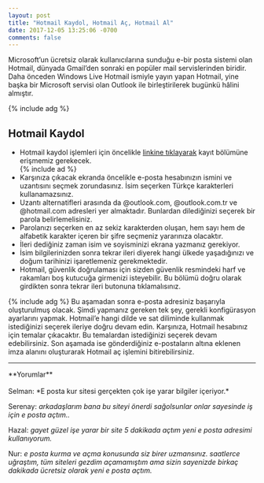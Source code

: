 ```yaml
---
layout: post
title: "Hotmail Kaydol, Hotmail Aç, Hotmail Al"
date: 2017-12-05 13:25:06 -0700
comments: false
---
```


Microsoft’un ücretsiz olarak kullanıcılarına sunduğu e-bir posta sistemi olan Hotmail, dünyada Gmail’den sonraki en popüler mail servislerinden biridir. Daha önceden Windows Live Hotmail ismiyle yayın yapan Hotmail, yine başka bir Microsoft servisi olan Outlook ile birleştirilerek bugünkü hâlini almıştır.

{% include adg %}
<h2>Hotmail Kaydol</h2>
<ul><li>Hotmail kaydol işlemleri için öncelikle <a rel="nofollow" target="_blank" href="https://signup.live.com/signup?wa=wsignin1.0&rpsnv=13&ct=1511545484&rver=6.7.6640.0&wp=MBI_SSL&wreply=https%3A%2F%2Foutlook.live.com%2Fowa%2F%3Fnlp%3D1%26RpsCsrfState%3Dfd557193-3a5c-f91b-e910-c139695f2d98&id=292841&CBCXT=out&lw=1&fl=dob%2Cflname%2Cwld&cobrandid=90015&contextid=15FF541B2E51C793&bk=1511545484&uiflavor=web&uaid=d7a6c7e83f4a4960b4e3bcf12393c9fc&mkt=TR-TR&lc=1055&lic=1">linkine tıklayarak</a> kayıt bölümüne erişmemiz gerekecek.</li>
{% include ad %}
<li>Karşınıza çıkacak ekranda öncelikle e-posta hesabınızın ismini ve uzantısını seçmek zorundasınız. İsim seçerken Türkçe karakterleri kullanamazsınız.</li>
<li>Uzantı alternatifleri arasında da @outlook.com, @outlook.com.tr ve @hotmail.com adresleri yer almaktadır. Bunlardan dilediğinizi seçerek bir parola belirlemelisiniz.</li>
<li>Parolanızı seçerken en az sekiz karakterden oluşan, hem sayı hem de alfabetik karakter içeren bir şifre seçmeniz yararınıza olacaktır.</li>
<li>İleri dediğiniz zaman isim ve soyisminizi ekrana yazmanız gerekiyor. </li>
<li>İsim bilgilerinizden sonra tekrar ileri diyerek hangi ülkede yaşadığınızı ve doğum tarihinizi işaretlemeniz gerekmektedir.</li>
<li>Hotmail, güvenlik doğrulaması için sizden güvenlik resmindeki harf ve rakamları boş kutucuğa girmenizi isteyebilir. Bu bölümü doğru olarak girdikten sonra tekrar ileri butonuna tıklamalısınız.</li></ul>
{% include adg %}
Bu aşamadan sonra e-posta adresiniz başarıyla oluşturulmuş olacak. Şimdi yapmanız gereken tek şey, gerekli konfigürasyon ayarlarını yapmak. Hotmail’e hangi dilde ve sat diliminde kullanmak istediğinizi seçerek ileriye doğru devam edin. Karşınıza, Hotmail hesabınız için temalar çıkacaktır. Bu temalardan istediğinizi seçerek devam edebilirsiniz. Son aşamada ise gönderdiğiniz e-postaların altına eklenen imza alanını oluşturarak Hotmail aç işlemini bitirebilirsiniz.

<hr>
**Yorumlar**<br/><br/>
Selman: *E posta kur sitesi gerçekten çok işe yarar bilgiler içeriyor.*

Serenay: *arkadaşlarım bana bu siteyi önerdi sağolsunlar onlar sayesinde iş için e posta açtım..*

Hazal: *gayet güzel işe yarar bir site 5 dakikada açtım yeni e posta adresimi kullanıyorum.*

Nur: *e posta kurma ve açma konusunda siz birer uzmansınız. saatlerce uğraştım, tüm siteleri gezdim açamamıştım ama sizin sayenizde birkaç dakikada ücretsiz olarak yeni e posta açtım.*
